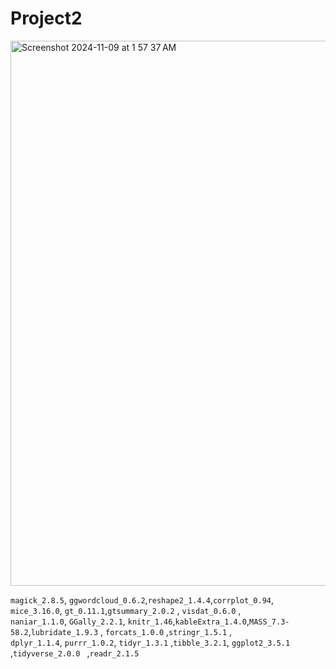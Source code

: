 # Project2

<img width="872" alt="Screenshot 2024-11-09 at 1 57 37 AM" src="https://github.com/user-attachments/assets/815df2b3-41ca-459e-b987-f59324c80716">











`magick_2.8.5`, `ggwordcloud_0.6.2`,`reshape2_1.4.4`,`corrplot_0.94`, `mice_3.16.0`, `gt_0.11.1`,`gtsummary_2.0.2` ,  `visdat_0.6.0` ,    
`naniar_1.1.0`, `GGally_2.2.1`, `knitr_1.46`,`kableExtra_1.4.0`,`MASS_7.3-58.2`,`lubridate_1.9.3` , `forcats_1.0.0`    ,`stringr_1.5.1` ,   
`dplyr_1.1.4`,     `purrr_1.0.2`,  `tidyr_1.3.1` ,`tibble_3.2.1`,  `ggplot2_3.5.1` ,`tidyverse_2.0.0 ` ,`readr_2.1.5`  
